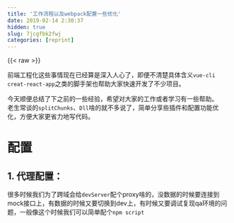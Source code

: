 ```yaml
---
title: '工作流程以及webpack配置一些优化' 
date: 2019-02-14 2:30:37
hidden: true
slug: 7jcgfbk2fwj
categories: [reprint]
---
```


{{< raw >}}

                    
<p>前端工程化这些事情现在已经算是深入人心了，即便不清楚具体含义<code>vue-cli</code> <code>creat-react-app</code>之类的脚手架也帮助大家快速开发了不少项目。</p>
<p>今天顺便总结了下之前的一些经验，希望对大家的工作或者学习有一些帮助。<br>老生常谈的<code>splitChunks</code>、<code>Dll</code>啥的就不多说了，简单分享些插件和配置功能优化，方便大家更省力地写代码。</p>
<h1 id="articleHeader0">配置</h1>
<h2 id="articleHeader1">1. 代理配置：</h2>
<p>很多时候我们为了跨域会给<code>devServer</code>配个proxy啥的，没数据的时候要连接到mock接口上，有数据的时候又要切换到dev上，有时候又要调试复现qa环境的问题，一般像这个时候我们可以简单配个<code>npm script</code></p>
<div class="widget-codetool" style="display:none;">
      <div class="widget-codetool--inner">
      <span class="selectCode code-tool" data-toggle="tooltip" data-placement="top" title="" data-original-title="全选"></span>
      <span type="button" class="copyCode code-tool" data-toggle="tooltip" data-placement="top" data-clipboard-text="    # 默认 dev 环境
    npm run dev

    # mock 环境
    npm run dev --mock " title="" data-original-title="复制"></span>
      <span type="button" class="saveToNote code-tool" data-toggle="tooltip" data-placement="top" title="" data-original-title="放进笔记"></span>
      </div>
      </div><pre class="bash hljs"><code class="bash">    <span class="hljs-comment"># 默认 dev 环境</span>
    npm run dev

    <span class="hljs-comment"># mock 环境</span>
    npm run dev --mock </code></pre>
<p>那对webpack怎么配置呢</p>
<p>新建一个<code>proxy.js</code>文件</p>
<div class="widget-codetool" style="display:none;">
      <div class="widget-codetool--inner">
      <span class="selectCode code-tool" data-toggle="tooltip" data-placement="top" title="" data-original-title="全选"></span>
      <span type="button" class="copyCode code-tool" data-toggle="tooltip" data-placement="top" data-clipboard-text="const config = {
    dev: {
         ... // 你的proxy配置 文档自行参考 https://webpack.js.org/configuration/dev-server/#devserver-proxy  
    },
    mock: {
        ...
    }
};

let proxy = config.dev;

for (const key in proxy) {
    if (process.env[`npm_config_${key}`]) {
        current = { ...proxy, ...config[key] };
    };
};
module.exports = current;" title="" data-original-title="复制"></span>
      <span type="button" class="saveToNote code-tool" data-toggle="tooltip" data-placement="top" title="" data-original-title="放进笔记"></span>
      </div>
      </div><pre class="javascript hljs"><code class="js"><span class="hljs-keyword">const</span> config = {
    <span class="hljs-attr">dev</span>: {
         ... <span class="hljs-comment">// 你的proxy配置 文档自行参考 https://webpack.js.org/configuration/dev-server/#devserver-proxy  </span>
    },
    <span class="hljs-attr">mock</span>: {
        ...
    }
};

<span class="hljs-keyword">let</span> proxy = config.dev;

<span class="hljs-keyword">for</span> (<span class="hljs-keyword">const</span> key <span class="hljs-keyword">in</span> proxy) {
    <span class="hljs-keyword">if</span> (process.env[<span class="hljs-string">`npm_config_<span class="hljs-subst">${key}</span>`</span>]) {
        current = { ...proxy, ...config[key] };
    };
};
<span class="hljs-built_in">module</span>.exports = current;</code></pre>
<p>然后导入到你的<code>webpack.config.dev.js</code>中，设置为devServer的proxy</p>
<div class="widget-codetool" style="display:none;">
      <div class="widget-codetool--inner">
      <span class="selectCode code-tool" data-toggle="tooltip" data-placement="top" title="" data-original-title="全选"></span>
      <span type="button" class="copyCode code-tool" data-toggle="tooltip" data-placement="top" data-clipboard-text="const proxy = require('./proxy.js');

...
devServer: {
    ...
    proxy: proxy
}" title="" data-original-title="复制"></span>
      <span type="button" class="saveToNote code-tool" data-toggle="tooltip" data-placement="top" title="" data-original-title="放进笔记"></span>
      </div>
      </div><pre class="javascript hljs"><code class="js"><span class="hljs-keyword">const</span> proxy = <span class="hljs-built_in">require</span>(<span class="hljs-string">'./proxy.js'</span>);

...
devServer: {
    ...
    proxy: proxy
}</code></pre>
<p>然后就完事了，当然了，这是最简单的方式，一般情况下我们是还需要根据当前运行的环境变量再做判定的。业务上的问题这里就不展开了。</p>
<h2 id="articleHeader2">2. log信息</h2>
<p>很多时候我们会在项目运行或者打包的时候出现一大堆没啥用的信息，<br>改下webpack里的<a href="https://webpack.js.org/configuration/stats/#stats" rel="nofollow noreferrer" target="_blank">stats</a>即可<br>开发环境也可以用<a href="https://github.com/geowarin/friendly-errors-webpack-plugin" rel="nofollow noreferrer" target="_blank">friendly-errors-webpack-plugin</a>也是挺方便的</p>
<h2 id="articleHeader3">3.sourceMap</h2>
<p>开发环境随便配个喜欢的sourceMap就好，但是生产环境就要去掉了，当然为了方便qa调试，最好也为打包做好各种环境设置，<br>但是别把sourcemap打到业务代码里是每个程序员的基本素养。对，我说的就是<code>inline-source-map</code>这种配置，有的话赶紧改掉，相信我这是为了你的职业生涯考虑。生产环境要用也只能用<code>source-map</code>,然后让运维大哥随手屏蔽下所有<code>.map</code>文件即可。</p>
<h1 id="articleHeader4">功能插件</h1>
<h2 id="articleHeader5">1. 依赖分析</h2>
<p>这个是之前在vue-cli上找的，用着感觉也挺顺手的，</p>
<div class="widget-codetool" style="display:none;">
      <div class="widget-codetool--inner">
      <span class="selectCode code-tool" data-toggle="tooltip" data-placement="top" title="" data-original-title="全选"></span>
      <span type="button" class="copyCode code-tool" data-toggle="tooltip" data-placement="top" data-clipboard-text="# 下载插件
npm i -D webpack-bundle-analyzer" title="" data-original-title="复制"></span>
      <span type="button" class="saveToNote code-tool" data-toggle="tooltip" data-placement="top" title="" data-original-title="放进笔记"></span>
      </div>
      </div><pre class="bash hljs"><code class="bash"><span class="hljs-comment"># 下载插件</span>
npm i -D webpack-bundle-analyzer</code></pre>
<div class="widget-codetool" style="display:none;">
      <div class="widget-codetool--inner">
      <span class="selectCode code-tool" data-toggle="tooltip" data-placement="top" title="" data-original-title="全选"></span>
      <span type="button" class="copyCode code-tool" data-toggle="tooltip" data-placement="top" data-clipboard-text="    // 注入webpack.config.prod.js
    const { BundleAnalyzerPlugin } = require('webpack-bundle-analyzer');
    
    // 写入plugin     
    ...
    plugins: [
        process.env.npm_config_report &amp;&amp; new BundleAnalyzerPlugin()
    ]" title="" data-original-title="复制"></span>
      <span type="button" class="saveToNote code-tool" data-toggle="tooltip" data-placement="top" title="" data-original-title="放进笔记"></span>
      </div>
      </div><pre class="javascript hljs"><code class="js">    <span class="hljs-comment">// 注入webpack.config.prod.js</span>
    <span class="hljs-keyword">const</span> { BundleAnalyzerPlugin } = <span class="hljs-built_in">require</span>(<span class="hljs-string">'webpack-bundle-analyzer'</span>);
    
    <span class="hljs-comment">// 写入plugin     </span>
    ...
    plugins: [
        process.env.npm_config_report &amp;&amp; <span class="hljs-keyword">new</span> BundleAnalyzerPlugin()
    ]</code></pre>
<p>然后你就可以在打完包后来一个依赖分析,用着也挺方便的</p>
<div class="widget-codetool" style="display:none;">
      <div class="widget-codetool--inner">
      <span class="selectCode code-tool" data-toggle="tooltip" data-placement="top" title="" data-original-title="全选"></span>
      <span type="button" class="copyCode code-tool" data-toggle="tooltip" data-placement="top" data-clipboard-text="    npm run build --report" title="" data-original-title="复制"></span>
      <span type="button" class="saveToNote code-tool" data-toggle="tooltip" data-placement="top" title="" data-original-title="放进笔记"></span>
      </div>
      </div><pre class="bash hljs"><code class="bash" style="word-break: break-word; white-space: initial;">    npm run build --report</code></pre>
<h2 id="articleHeader6">2. 邮件</h2>
<p>有些利用travis 或者jenkins做远端打包的项目，在项目发布前可以简单配置一个邮件功能，包含打包内容、git commit信息什么的， 就不需要专门找人一一告知，方便所有开发人员根据业务，提高开发效率。<br>推荐<a href="https://github.com/nodemailer/nodemailer" rel="nofollow noreferrer" target="_blank">nodemailer</a></p>
<h1 id="articleHeader7">工作流程优化</h1>
<h2 id="articleHeader8">Makefile</h2>
<p>很多时候npm script 可能不够用或者说看上去并不怎么直观，因为没法写备注可能也说不清具体什么用<br>这时候可以使用Makefile<br>在根目录建个<code>Makefile</code>文件<br>然后就可以在里面配置一些基本命令，可以理解为对npm script做一个简单的封装，关键是可以写备注</p>
<div class="widget-codetool" style="display:none;">
      <div class="widget-codetool--inner">
      <span class="selectCode code-tool" data-toggle="tooltip" data-placement="top" title="" data-original-title="全选"></span>
      <span type="button" class="copyCode code-tool" data-toggle="tooltip" data-placement="top" data-clipboard-text="# 开发
start:
    npm run dev

# 打包
build:
    npm run build

# mock环境
mock:
    npm run dev --mock
" title="" data-original-title="复制"></span>
      <span type="button" class="saveToNote code-tool" data-toggle="tooltip" data-placement="top" title="" data-original-title="放进笔记"></span>
      </div>
      </div><pre class="bash hljs"><code class="bash"><span class="hljs-comment"># 开发</span>
start:
    npm run dev

<span class="hljs-comment"># 打包</span>
build:
    npm run build

<span class="hljs-comment"># mock环境</span>
mock:
    npm run dev --mock
</code></pre>
<p>然后你在当前目录下输入</p>
<div class="widget-codetool" style="display:none;">
      <div class="widget-codetool--inner">
      <span class="selectCode code-tool" data-toggle="tooltip" data-placement="top" title="" data-original-title="全选"></span>
      <span type="button" class="copyCode code-tool" data-toggle="tooltip" data-placement="top" data-clipboard-text="    make start" title="" data-original-title="复制"></span>
      <span type="button" class="saveToNote code-tool" data-toggle="tooltip" data-placement="top" title="" data-original-title="放进笔记"></span>
      </div>
      </div><pre class="bash hljs"><code class="bash" style="word-break: break-word; white-space: initial;">    make start</code></pre>
<p>就可以开始干活了</p>
<h2 id="articleHeader9">异常追踪</h2>
<p>线上环境为了保证用户隐私是不允许开发人员直接接触用户信息的，但是有些问题光靠公司现有的测试机也无法完全覆盖，异常跟踪的框架网上挺多，这里简单提一下不做深入讨论。</p>
<p>【待续】</p>

                
{{< /raw >}}

# 版权声明
本文资源来源互联网，仅供学习研究使用，版权归该资源的合法拥有者所有，

本文仅用于学习、研究和交流目的。转载请注明出处、完整链接以及原作者。

原作者若认为本站侵犯了您的版权，请联系我们，我们会立即删除！

## 原文标题
工作流程以及webpack配置一些优化

## 原文链接
[https://segmentfault.com/a/1190000016823969](https://segmentfault.com/a/1190000016823969)

